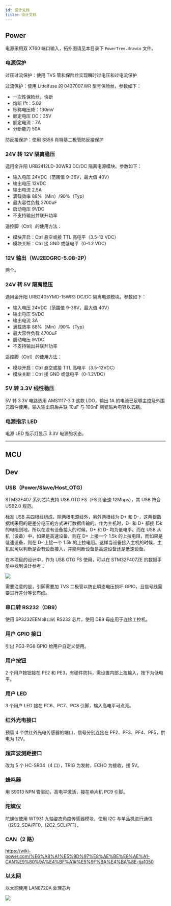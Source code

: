 ```yaml
---
id: 设计文档
title: 设计文档
---
```



## Power

电源采用双 XT60 端口输入，拓扑图请见本目录下 `PowerTree.drawio` 文件。

### 电源保护

过压过流保护：使用 TVS 管和保险丝实现瞬时过电压和过电流保护

过流保护：使用 Littelfuse 的 0437007.WR 型号保险丝，参数如下：

- 一次性保险丝，快断
- 熔断 I²t：5.02
- 标称电压降：130mV
- 额定电压 DC：35V
- 额定电流：7A
- 分断能力 50A

防反接保护：使用 SS56 肖特基二极管防反接保护

### 24V 转 12V 隔离稳压

选用金升阳 URB2412LD-30WR3 DC/DC 隔离电源模块。参数如下：

- 输入电压 24VDC（范围值 9-36V，最大值 40V）
- 输出电压 12VDC
- 输出电流 2.5A
- 满载效率 88%（Min）/90%（Typ）
- 最大容性负载 2700uF
- 启动电压 9VDC
- 不支持输出并联升功率

遥控脚（Ctrl）的使用方法：

- 模块开启：Ctrl 悬空或接 TTL 高电平（3.5-12 VDC）
- 模块关断：Ctrl 接 GND 或低电平（0-1.2 VDC）

### 12V 输出（WJ2EDGRC-5.08-2P）

两个。

### 24V 转 5V 隔离稳压

选用金升阳 URB2405YMD-15WR3 DC/DC 隔离电源模块。参数如下：

- 输入电压 24VDC（范围值 9-36V，最大值 40V）
- 输出电压 5VDC
- 输出电流 3A
- 满载效率 88%（Min）/90%（Typ）
- 最大容性负载 4700uF
- 启动电压 9VDC
- 不支持输出并联升功率

遥控脚（Ctrl）的使用方法：

- 模块开启：Ctrl 悬空或接 TTL 高电平（3.5-12VDC）
- 模块关断：Ctrl 接 GND 或低电平（0-1.2VDC）

### 5V 转 3.3V 线性稳压

5V 转 3.3V 电路选用 AMS1117-3.3 这款 LDO，输出 1A 的电流已足够主控及外围元器件使用。输入输出前后并联 10uF 与 100nF 陶瓷贴片电容以去耦。

### 电源指示 LED

电源 LED 指示灯显示 3.3V 电源的状态。

---

## MCU


## Dev

### USB（Power/Slave/Host_OTG）

STM32F407 系列芯片支持 USB OTG FS（FS 即全速 12Mbps），其 USB 符合 USB2.0 规范。

标准 USB 共四根线组成，除两根电源线外，另外两根线为 D+ 和 D-，这两根数据线采用的是差分电压的方式进行数据传输的。作为主机时，D- 和 D+ 都接 15k 的电阻到地，所以在没有设备接入的时候，D+ 和 D- 均为低电平。而在 USB 从机（设备）中，如果是高速设备，则在 D+ 上接一个 1.5k 的上拉电阻，而如果是低速设备，则在 D- 上接一个 1.5k 的上拉电阻。这样当设备接入主机的时候，主机就可以判断是否有设备接入，并能判断设备是高速设备还是低速设备。

在本项目的设计中，作为 USB OTG FS 使用，可以在 STM32F407ZE 的数据手册中找到设计参考：

![](https://cos.wiki-power.com/img/20210915215808.png)

需要注意的是，引脚需要加 TVS 二极管以防止瞬态电压损坏 GPIO，且信号线需要进行差分等长布线。

### 串口转 RS232（DB9）

使用 SP3232EEN 串口转 RS232 芯片，使用 DB9 母座用于连接工控机。

### 用户 GPIO 接口

引出 PG3-PG8 GPIO 给用户自定义使用。

### 用户按钮

2 个用户按钮接在 PE2 和 PE3，有硬件防抖，需设置内部上拉输入，按下为低电平。

### 用户 LED

3 个用户 LED 接在 PC6、PC7、PC8 引脚，输入高电平可点亮。

### 红外光电接口

预留 4 个供红外光电传感器的端口，信号分别连接在 PF2、PF3、PF4、PF5，供电为 12V。

### 超声波测距接口

改为 5 个 HC-SR04（4 口），TRIG 为发射，ECHO 为接收，接 5V。

### 蜂鸣器

用 S9013 NPN 管驱动，高电平激活，接在单片机 PC9 引脚。

### 陀螺仪

陀螺仪使用 WT931 九轴姿态角度传感器模块，使用 I2C 与单品机进行通信（I2C2_SDA/PF0，I2C2_SCL/PF1）。

### CAN（2 路）

https://wiki-power.com/%E6%A8%A1%E5%9D%97%E8%AE%BE%E8%AE%A1-CAN%E9%80%9A%E4%BF%A1#%E5%9F%BA%E4%BA%8E-tja1050

### 以太网

以太网使用 LAN8720A 处理芯片

![](https://cos.wiki-power.com/img/20210927135547.png)